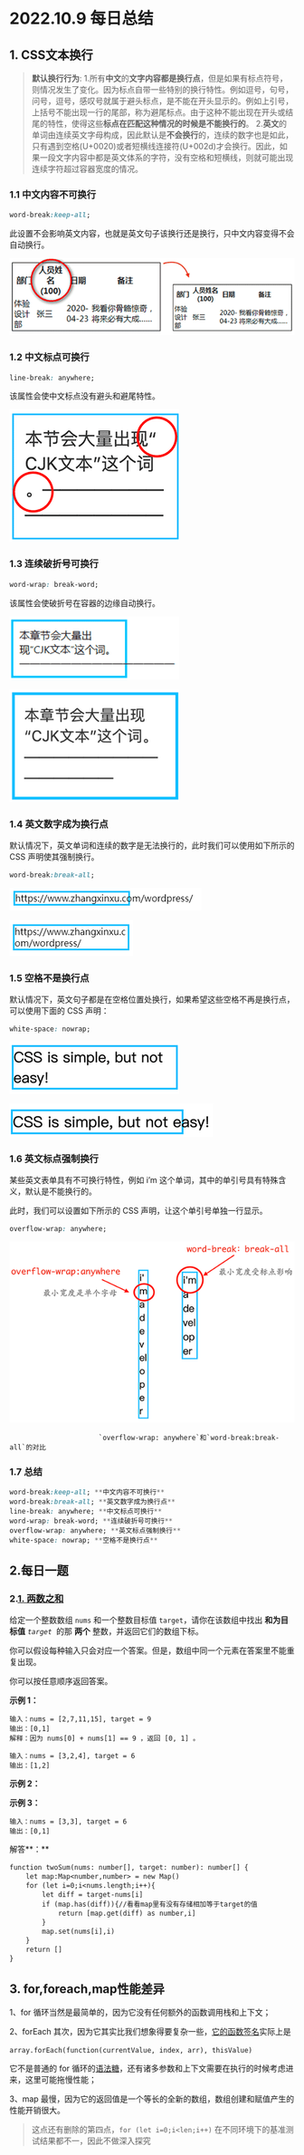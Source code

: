 # 2022.10.9 每日总结

## 1. CSS文本换行

> **默认换行行为**: 
1.所有**中文**的**文字内容都是换行点**，但是如果有标点符号，则情况发生了变化。因为标点自带一些特别的换行特性。例如逗号，句号，问号，逗号，感叹号就属于避头标点，是不能在开头显示的。例如上引号，上括号不能出现一行的尾部，称为避尾标点。由于这种不能出现在开头或结尾的特性，使得这些**标点在匹配这种情况的时候是不能换行的**。
2.**英文**的单词由连续英文字母构成，因此默认是**不会换行**的，连续的数字也是如此，只有遇到空格(U+0020)或者短横线连接符(U+002d)才会换行。因此，如果一段文字内容中都是英文体系的字符，没有空格和短横线，则就可能出现连续字符超过容器宽度的情况。
> 

### 1.1 **中文内容不可换行**

```css
word-break:keep-all;
```

此设置不会影响英文内容，也就是英文句子该换行还是换行，只中文内容变得不会自动换行。

![Untitled](Extras/Media/Untitled.png)

### 1.2 **中文标点可换行**

```css
line-break: anywhere;
```

该属性会使中文标点没有避头和避尾特性。

![Untitled](Extras/Media/Untitled%201.png)

### 1.3 连续破折号可换行

```css
word-wrap: break-word;
```

该属性会使破折号在容器的边缘自动换行。

![Untitled](Extras/Media/Untitled%202.png)

![Untitled](Extras/Media/Untitled%203.png)

### 1.4 **英文数字成为换行点**

默认情况下，英文单词和连续的数字是无法换行的，此时我们可以使用如下所示的 CSS 声明使其强制换行。

```css
word-break:break-all;
```

![Untitled](Extras/Media/Untitled%204.png)

![Untitled](Extras/Media/Untitled%205.png)

### 1.5 **空格不是换行点**

默认情况下，英文句子都是在空格位置处换行，如果希望这些空格不再是换行点，可以使用下面的 CSS 声明：

```css
white-space: nowrap;
```

![Untitled](Extras/Media/Untitled%206.png)

![Untitled](Extras/Media/Untitled%207.png)

### 1.6 **英文标点强制换行**

某些英文表单具有不可换行特性，例如 i’m 这个单词，其中的单引号具有特殊含义，默认是不能换行的。

此时，我们可以设置如下所示的 CSS 声明，让这个单引号单独一行显示。

```css
overflow-wrap: anywhere;
```

![                          `overflow-wrap: anywhere`和`word-break:break-all`的对比](Extras/Media/Untitled%208.png)

                          `overflow-wrap: anywhere`和`word-break:break-all`的对比

### 1.7 总结

```css
word-break:keep-all; **中文内容不可换行**
word-break:break-all; **英文数字成为换行点**
line-break: anywhere; **中文标点可换行**
word-wrap: break-word; **连续破折号可换行**
overflow-wrap: anywhere; **英文标点强制换行**
white-space: nowrap; **空格不是换行点**
```

## 2.每日一题

### 2.**[1. 两数之和](https://leetcode.cn/problems/two-sum/)**

给定一个整数数组 `nums` 和一个整数目标值 `target`，请你在该数组中找出 **和为目标值** *`target`*  的那 **两个** 整数，并返回它们的数组下标。

你可以假设每种输入只会对应一个答案。但是，数组中同一个元素在答案里不能重复出现。

你可以按任意顺序返回答案。

**示例 1：**

```
输入：nums = [2,7,11,15], target = 9
输出：[0,1]
解释：因为 nums[0] + nums[1] == 9 ，返回 [0, 1] 。

```

```
输入：nums = [3,2,4], target = 6
输出：[1,2]

```

**示例 2：**

**示例 3：**

```
输入：nums = [3,3], target = 6
输出：[0,1]
```

解答**：**

```tsx
function twoSum(nums: number[], target: number): number[] {
    let map:Map<number,number> = new Map()
    for (let i=0;i<nums.length;i++){
        let diff = target-nums[i]
        if (map.has(diff)){//看看map里有没有存储相加等于target的值
            return [map.get(diff) as number,i]
        }
        map.set(nums[i],i)
    }
    return []
}
```

## 3. for,foreach,map性能差异

1、for 循环当然是最简单的，因为它没有任何额外的函数调用栈和上下文；

2、forEach 其次，因为它其实比我们想象得要复杂一些，[它的函数签名](https://link.zhihu.com/?target=https%3A//developer.mozilla.org/zh-CN/docs/Web/JavaScript/Reference/Global_Objects/Array/forEach)实际上是

`array.forEach(function(currentValue, index, arr), thisValue)`

它不是普通的 for 循环的[语法糖](https://www.zhihu.com/search?q=%E8%AF%AD%E6%B3%95%E7%B3%96&search_source=Entity&hybrid_search_source=Entity&hybrid_search_extra=%7B%22sourceType%22%3A%22answer%22%2C%22sourceId%22%3A271426852%7D)，还有诸多参数和上下文需要在执行的时候考虑进来，这里可能拖慢性能；

3、map 最慢，因为它的返回值是一个等长的全新的数组，数组创建和赋值产生的性能开销很大。

> 这点还有删除的第四点，`for (let i=0;i<len;i++)` 在不同环境下的基准测试结果都不一，因此不做深入探究
>